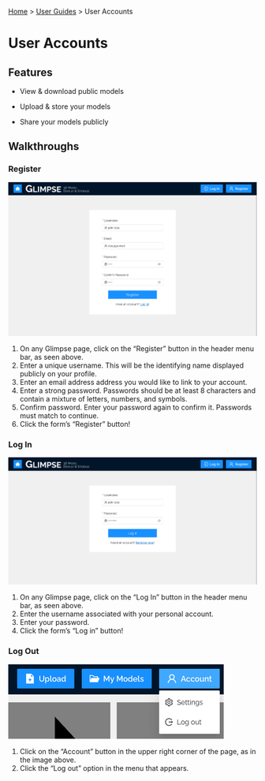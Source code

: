 [Home](../../README.md) > [User Guides](../User-Guide.md) > User Accounts

# User Accounts

## Features

- View & download public models

- Upload & store your models

- Share your models publicly

## Walkthroughs

### Register

![Glimpse Register page](../images/Register.png)

1. On any Glimpse page, click on the “Register” button in the header menu bar, as seen above. 
1. Enter a unique username. This will be the identifying name displayed publicly on your profile.
1. Enter an email address address you would like to link to your account.
1. Enter a strong password. Passwords should be at least 8 characters and contain a mixture of letters, numbers, and symbols.
1. Confirm password. Enter your password again to confirm it. Passwords must match to continue.
1. Click the form’s “Register” button!

### Log In

![Glimpse Log In page](../images/Log-In.png)

1. On any Glimpse page, click on the “Log In” button in the header menu bar, as seen above.
1. Enter the username associated with your personal account.
1. Enter your password.
1. Click the form’s “Log in” button!

### Log Out

![Glimpse header account menu](../images/Account-Menu.png)

1. Click on the “Account” button in the upper right corner of the page, as in the image above.
1. Click the “Log out” option in the menu that appears.
